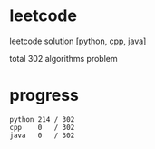 # leetcode
leetcode solution [python, cpp, java]

total 302 algorithms problem
# progress	
	python 214 / 302
	cpp    0   / 302
	java   0   / 302


